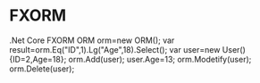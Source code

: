 # FXORM
.Net Core FXORM
ORM<User> orm=new ORM<User>();
var result=orm.Eq("ID",1).Lg("Age",18).Select();
var user=new User(){ID=2,Age=18};
orm.Add(user);
user.Age=13;
orm.Modetify(user);
orm.Delete(user);
